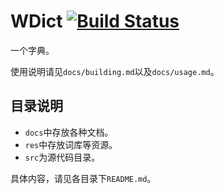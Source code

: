 # WDict [![Build Status](https://travis-ci.org/twd2/WDict.svg?branch=master)](https://travis-ci.org/twd2/WDict)

一个字典。

使用说明请见`docs/building.md`以及`docs/usage.md`。

## 目录说明

- `docs`中存放各种文档。
- `res`中存放词库等资源。
- `src`为源代码目录。

具体内容，请见各目录下`README.md`。

